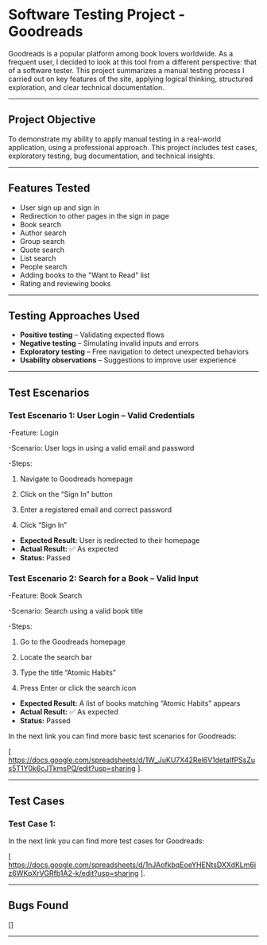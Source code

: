 # Software Testing Project - Goodreads

Goodreads is a popular platform among book lovers worldwide. As a frequent user, I decided to look at this tool from a different perspective: that of a software tester. This project summarizes a manual testing process I carried out on key features of the site, applying logical thinking, structured exploration, and clear technical documentation.

---

## Project Objective

To demonstrate my ability to apply manual testing in a real-world application, using a professional approach. This project includes test cases, exploratory testing, bug documentation, and technical insights.

---

## Features Tested

- User sign up and sign in
- Redirection to other pages in the sign in page
- Book search
- Author search
- Group search
- Quote search
- List search
- People search
- Adding books to the "Want to Read" list  
- Rating and reviewing books

---

## Testing Approaches Used

- **Positive testing** – Validating expected flows  
- **Negative testing** – Simulating invalid inputs and errors  
- **Exploratory testing** – Free navigation to detect unexpected behaviors  
- **Usability observations** – Suggestions to improve user experience

---

## Test Escenarios

### Test Escenario 1: User Login – Valid Credentials
-Feature: Login

-Scenario: User logs in using a valid email and password

-Steps:

1. Navigate to Goodreads homepage

2. Click on the “Sign In” button

3. Enter a registered email and correct password

4. Click “Sign In”

- **Expected Result:** User is redirected to their homepage
- **Actual Result:** ✅ As expected
- **Status:** Passed


### Test Escenario 2: Search for a Book – Valid Input 
-Feature: Book Search

-Scenario: Search using a valid book title

-Steps:

1. Go to the Goodreads homepage

2. Locate the search bar

3. Type the title “Atomic Habits”

4. Press Enter or click the search icon

- **Expected Result:** A list of books matching “Atomic Habits” appears
- **Actual Result:** ✅ As expected
- **Status:** Passed


In the next link you can find more basic test scenarios for Goodreads:

[ https://docs.google.com/spreadsheets/d/1W_JuKU7X42Rel6V1detaIfPSsZus5T1Y0k6cJTkmsPQ/edit?usp=sharing ].

---

## Test Cases

### Test Case 1:

In the next link you can find more test cases for Goodreads:

[ https://docs.google.com/spreadsheets/d/1nJAofkbqEoeYHENtsDXXdKLm6iz6WKpXrVGRfb1A2-k/edit?usp=sharing ].

---


## Bugs Found


[]

---
